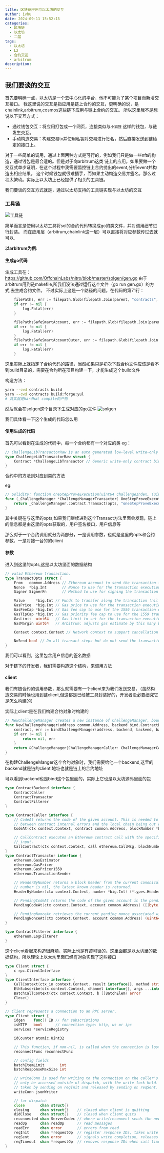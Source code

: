 ```yaml
---
title: 区块链应用与以太坊的交互
author: ivhu
date: 2024-09-11 15:52:13
categories:
  - 区块链
  - 以太坊
  - 二层
tags:
  - 以太坊
  - L2
  - 合约交互
  - arbitrum
description:
---
```


## 我们要谈的交互

首先要明确一点，以太坊是一个去中心化的平台，他不可能为了某个项目而新增交互接口。
我这里说的交互是指应用是链上合约的交互，更明确的说，是chainlink,arbitrum,cosmos这些链下应用与链上合约的交互。
所以这里我不是想说以下交互方式：

- 通过钱包交互：将应用打包成一个网页，连接类似与`小狐狸` 这样的钱包，与链发生交互。
- 手动构造交易：构建交易tx并使用私钥对交易进行签名，然后直接发送到链给定的接口上。

对于一些简单的调用，通过上面两种方式是可行的，例如我们只是做一些nft的构造，通过钱包是最合适的。但是对于向arbitrum这类
链上的应用，如果要做一个交互式单步证明，在这个过程中我需要监控链上合约抛出的event,分析event并构造出相应结果。
这个时候钱包就很难插手，而如果主动构造交易并签名，那么过程太繁琐。实际上以太坊上已经提供了相关的工具链。

我们要谈的交互方式就是，通过以太坊支持的工具链实现与以太坊的交互

### 工具链

![工具链](https://pic.imgdb.cn/item/66e152a4d9c307b7e9c4c8ac.png)

简单而言是使用以太坊工具将sol的合约代码转换成go的类文件，并对调用细节进行封装。
而在应用层（arbitrum,chainlink这一层）可以直接将对应参数传过去就可以.

**以arbitrum为例:**

#### 生成go代码

生成工具在： https://github.com/OffchainLabs/nitro/blob/master/solgen/gen.go
由于arbitrum用到链makefile,所我们没法通过运行这个文件（go run gen.go）的方式,去生成合约文件。
不过实际上这是一个路径的问题，在代码的第71行：

```go
    filePaths, err := filepath.Glob(filepath.Join(parent, "contracts", "build", "contracts", "src", "*", "*.sol", "*.json"))
	if err != nil {
		log.Fatal(err)
	}

	filePathsSafeSmartAccount, err := filepath.Glob(filepath.Join(parent, "safe-smart-account", "build", "artifacts", "contracts", "*", "*.sol", "*.json"))
	if err != nil {
		log.Fatal(err)
	}
	filePathsSafeSmartAccountOuter, err := filepath.Glob(filepath.Join(parent, "safe-smart-account", "build", "artifacts", "contracts", "*.sol", "*.json"))
	if err != nil {
		log.Fatal(err)
	}
```

这里实际上就指定了合约代码的路径，当然如果只是初次下载合约文件应该是看不到build目录的，需要在合约所在项目构建一下，才能生成这个build文件

构造方法：

```sh
yarn --cwd contracts build
yarn --cwd contracts build:forge:yul
# 其实就是hardhat compile的产物
```

然后就会在solgen这个目录下生成对应的go文件
![solgen](https://pic.imgdb.cn/item/66e159acd9c307b7e9cfc23f.png)

我们具体看一下这个生成的代码怎么用

#### 使用生成的代码

首先可以看到在生成的代码中，每一个合约都有一个对应的类
eg：

```go
// ChallengeLibTransactorRaw is an auto generated low-level write-only Go binding around an Ethereum contract.
type ChallengeLibTransactorRaw struct {
	Contract *ChallengeLibTransactor // Generic write-only contract binding to access the raw methods on
}
```

合约中的方法则对应到类的方法

eg:

```go
// Solidity: function oneStepProveExecution(uint64 challengeIndex, (uint256,uint256,bytes32[],uint256) selection, bytes proof) returns()
func (_ChallengeManager *ChallengeManagerTransactor) OneStepProveExecution(opts *bind.TransactOpts, challengeIndex uint64, selection ChallengeLibSegmentSelection, proof []byte) (*types.Transaction, error) {
	return _ChallengeManager.contract.Transact(opts, "oneStepProveExecution", challengeIndex, selection, proof)
}
```

其中关键在与这里的opts,如果我们继续进到这个Transact方法里面会发现，链上的信息都是由这里的opts获取的，用户签名接口，用户信息等

那么对于一个合约调用就分为两部分，一是调用参数，也就是这里的opts和合约参数，一是对接一台的的client

#### 参数

进入到这里的opts,这是以太坊里面的数据结构

```go
// valid Ethereum transaction.
type TransactOpts struct {
	From   common.Address // Ethereum account to send the transaction from
	Nonce  *big.Int       // Nonce to use for the transaction execution (nil = use pending state)
	Signer SignerFn       // Method to use for signing the transaction (mandatory)

	Value     *big.Int // Funds to transfer along the transaction (nil = 0 = no funds)
	GasPrice  *big.Int // Gas price to use for the transaction execution (nil = gas price oracle)
	GasFeeCap *big.Int // Gas fee cap to use for the 1559 transaction execution (nil = gas price oracle)
	GasTipCap *big.Int // Gas priority fee cap to use for the 1559 transaction execution (nil = gas price oracle)
	GasLimit  uint64   // Gas limit to set for the transaction execution (0 = estimate)
	GasMargin uint64   // Arbitrum: adjusts gas estimate by this many basis points (0 = no adjustment)

	Context context.Context // Network context to support cancellation and timeouts (nil = no timeout)

	NoSend bool // Do all transact steps but do not send the transaction
}
```

我们可以看到，这里包含用户信息的签名数据

对于链下的开发者，我们需要构造这个结构，来调用方法

#### client

我们有链合约的调用参数，那么就需要有一个client来为我们发送交易，（虽然构造交易的时候也用到链client,但这都是已经被工具封装好的，开发者没必要细究它是怎么构建的）

实际上client是在我们构建合约对象时构建的

```go
// NewChallengeManager creates a new instance of ChallengeManager, bound to a specific deployed contract.
func NewChallengeManager(address common.Address, backend bind.ContractBackend) (*ChallengeManager, error) {
	contract, err := bindChallengeManager(address, backend, backend, backend)
	if err != nil {
		return nil, err
	}
	return &ChallengeManager{ChallengeManagerCaller: ChallengeManagerCaller{contract: contract}, ChallengeManagerTransactor: ChallengeManagerTransactor{contract: contract}, ChallengeManagerFilterer: ChallengeManagerFilterer{contract: contract}}, nil
}
```

在构建ChallengeManger这个合约对象时，我们需要给他一个backend,这里的backend就是链的client,地址也就是链上的合约地址

可以看到backend也是bind这个包里面的，实际上它也是以太坊源码里面的包

```go
type ContractBackend interface {
	ContractCaller
	ContractTransactor
	ContractFilterer
}

type ContractCaller interface {
	// CodeAt returns the code of the given account. This is needed to differentiate
	// between contract internal errors and the local chain being out of sync.
	CodeAt(ctx context.Context, contract common.Address, blockNumber *big.Int) ([]byte, error)

	// CallContract executes an Ethereum contract call with the specified data as the
	// input.
	CallContract(ctx context.Context, call ethereum.CallMsg, blockNumber *big.Int) ([]byte, error)
}
type ContractTransactor interface {
	ethereum.GasEstimator
	ethereum.GasPricer
	ethereum.GasPricer1559
	ethereum.TransactionSender

	// HeaderByNumber returns a block header from the current canonical chain. If
	// number is nil, the latest known header is returned.
	HeaderByNumber(ctx context.Context, number *big.Int) (*types.Header, error)

	// PendingCodeAt returns the code of the given account in the pending state.
	PendingCodeAt(ctx context.Context, account common.Address) ([]byte, error)

	// PendingNonceAt retrieves the current pending nonce associated with an account.
	PendingNonceAt(ctx context.Context, account common.Address) (uint64, error)
}

type ContractFilterer interface {
	ethereum.LogFilterer
}
```

这个client看起来构造很麻烦，实际上也是有迹可循的，这里面都是以太坊里的数据结构，所以理论上以太坊里面已经有对象实现了这些接口

```go
type Client struct {
	c rpc.ClientInterface
}
type ClientInterface interface {
	CallContext(ctx_in context.Context, result interface{}, method string, args ...interface{}) error
	EthSubscribe(ctx context.Context, channel interface{}, args ...interface{}) (*ClientSubscription, error)
	BatchCallContext(ctx context.Context, b []BatchElem) error
	Close()
}

// Client represents a connection to an RPC server.
type Client struct {
	idgen    func() ID // for subscriptions
	isHTTP   bool      // connection type: http, ws or ipc
	services *serviceRegistry

	idCounter atomic.Uint32

	// This function, if non-nil, is called when the connection is lost.
	reconnectFunc reconnectFunc

	// config fields
	batchItemLimit       int
	batchResponseMaxSize int

	// writeConn is used for writing to the connection on the caller's goroutine. It should
	// only be accessed outside of dispatch, with the write lock held. The write lock is
	// taken by sending on reqInit and released by sending on reqSent.
	writeConn jsonWriter

	// for dispatch
	close       chan struct{}
	closing     chan struct{}    // closed when client is quitting
	didClose    chan struct{}    // closed when client quits
	reconnected chan ServerCodec // where write/reconnect sends the new connection
	readOp      chan readOp      // read messages
	readErr     chan error       // errors from read
	reqInit     chan *requestOp  // register response IDs, takes write lock
	reqSent     chan error       // signals write completion, releases write lock
	reqTimeout  chan *requestOp  // removes response IDs when call timeout expires
}
```
